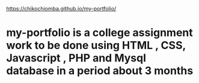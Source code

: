  https://chikochiomba.github.io/my-portfolio/
# my-portfolio is a college assignment work to be done using HTML , CSS, Javascript , PHP and Mysql database in a period about 3 months

